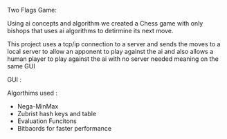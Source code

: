 Two Flags Game:

Using ai concepts and algorithm we created a Chess game with only bishops that uses ai algorithms to detirmine its next move.

This project uses a tcp/ip connection to a server and sends the moves to a local server to allow an apponent to play against the ai and also allows a human player to play against the ai with no server needed meaning on the same GUI

GUI :

Algorthims used :
  * Nega-MinMax
  * Zubrist hash keys and table
  * Evaluation Funcitons 
  * Bitbaords for faster performance 
